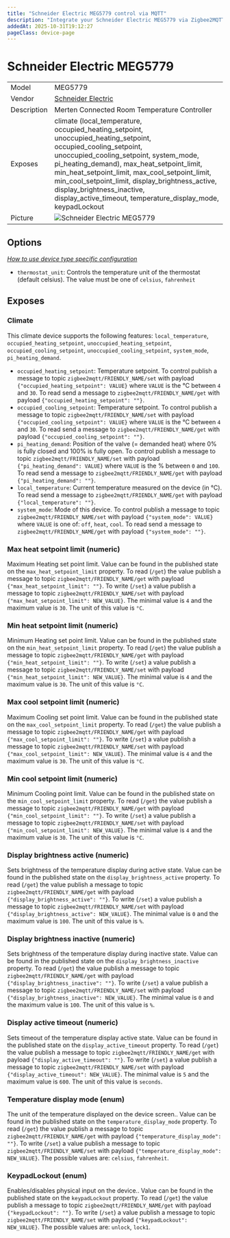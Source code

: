 ```yaml
---
title: "Schneider Electric MEG5779 control via MQTT"
description: "Integrate your Schneider Electric MEG5779 via Zigbee2MQTT with whatever smart home infrastructure you are using without the vendor's bridge or gateway."
addedAt: 2025-10-31T19:12:27
pageClass: device-page
---
```


<!-- !!!! -->
<!-- ATTENTION: This file is auto-generated through docgen! -->
<!-- You can only edit the "Notes"-Section between the two comment lines "Notes BEGIN" and "Notes END". -->
<!-- Do not use h1 or h2 heading within "## Notes"-Section. -->
<!-- !!!! -->

# Schneider Electric MEG5779

|     |     |
|-----|-----|
| Model | MEG5779  |
| Vendor  | [Schneider Electric](/supported-devices/#v=Schneider%20Electric)  |
| Description | Merten Connected Room Temperature Controller |
| Exposes | climate (local_temperature, occupied_heating_setpoint, unoccupied_heating_setpoint, occupied_cooling_setpoint, unoccupied_cooling_setpoint, system_mode, pi_heating_demand), max_heat_setpoint_limit, min_heat_setpoint_limit, max_cool_setpoint_limit, min_cool_setpoint_limit, display_brightness_active, display_brightness_inactive, display_active_timeout, temperature_display_mode, keypadLockout |
| Picture | ![Schneider Electric MEG5779](https://www.zigbee2mqtt.io/images/devices/MEG5779.png) |


<!-- Notes BEGIN: You can edit here. Add "## Notes" headline if not already present. -->


<!-- Notes END: Do not edit below this line -->



## Options
*[How to use device type specific configuration](../guide/configuration/devices-groups.md#specific-device-options)*

* `thermostat_unit`: Controls the temperature unit of the thermostat (default celsius). The value must be one of `celsius`, `fahrenheit`


## Exposes

### Climate 
This climate device supports the following features: `local_temperature`, `occupied_heating_setpoint`, `unoccupied_heating_setpoint`, `occupied_cooling_setpoint`, `unoccupied_cooling_setpoint`, `system_mode`, `pi_heating_demand`.
- `occupied_heating_setpoint`: Temperature setpoint. To control publish a message to topic `zigbee2mqtt/FRIENDLY_NAME/set` with payload `{"occupied_heating_setpoint": VALUE}` where `VALUE` is the °C between `4` and `30`. To read send a message to `zigbee2mqtt/FRIENDLY_NAME/get` with payload `{"occupied_heating_setpoint": ""}`.
- `occupied_cooling_setpoint`: Temperature setpoint. To control publish a message to topic `zigbee2mqtt/FRIENDLY_NAME/set` with payload `{"occupied_cooling_setpoint": VALUE}` where `VALUE` is the °C between `4` and `30`. To read send a message to `zigbee2mqtt/FRIENDLY_NAME/get` with payload `{"occupied_cooling_setpoint": ""}`.
- `pi_heating_demand`: Position of the valve (= demanded heat) where 0% is fully closed and 100% is fully open. To control publish a message to topic `zigbee2mqtt/FRIENDLY_NAME/set` with payload `{"pi_heating_demand": VALUE}` where `VALUE` is the % between `0` and `100`. To read send a message to `zigbee2mqtt/FRIENDLY_NAME/get` with payload `{"pi_heating_demand": ""}`.
- `local_temperature`: Current temperature measured on the device (in °C). To read send a message to `zigbee2mqtt/FRIENDLY_NAME/get` with payload `{"local_temperature": ""}`.
- `system_mode`: Mode of this device. To control publish a message to topic `zigbee2mqtt/FRIENDLY_NAME/set` with payload `{"system_mode": VALUE}` where `VALUE` is one of: `off`, `heat`, `cool`. To read send a message to `zigbee2mqtt/FRIENDLY_NAME/get` with payload `{"system_mode": ""}`.

### Max heat setpoint limit (numeric)
Maximum Heating set point limit.
Value can be found in the published state on the `max_heat_setpoint_limit` property.
To read (`/get`) the value publish a message to topic `zigbee2mqtt/FRIENDLY_NAME/get` with payload `{"max_heat_setpoint_limit": ""}`.
To write (`/set`) a value publish a message to topic `zigbee2mqtt/FRIENDLY_NAME/set` with payload `{"max_heat_setpoint_limit": NEW_VALUE}`.
The minimal value is `4` and the maximum value is `30`.
The unit of this value is `°C`.

### Min heat setpoint limit (numeric)
Minimum Heating set point limit.
Value can be found in the published state on the `min_heat_setpoint_limit` property.
To read (`/get`) the value publish a message to topic `zigbee2mqtt/FRIENDLY_NAME/get` with payload `{"min_heat_setpoint_limit": ""}`.
To write (`/set`) a value publish a message to topic `zigbee2mqtt/FRIENDLY_NAME/set` with payload `{"min_heat_setpoint_limit": NEW_VALUE}`.
The minimal value is `4` and the maximum value is `30`.
The unit of this value is `°C`.

### Max cool setpoint limit (numeric)
Maximum Cooling set point limit.
Value can be found in the published state on the `max_cool_setpoint_limit` property.
To read (`/get`) the value publish a message to topic `zigbee2mqtt/FRIENDLY_NAME/get` with payload `{"max_cool_setpoint_limit": ""}`.
To write (`/set`) a value publish a message to topic `zigbee2mqtt/FRIENDLY_NAME/set` with payload `{"max_cool_setpoint_limit": NEW_VALUE}`.
The minimal value is `4` and the maximum value is `30`.
The unit of this value is `°C`.

### Min cool setpoint limit (numeric)
Minimum Cooling point limit.
Value can be found in the published state on the `min_cool_setpoint_limit` property.
To read (`/get`) the value publish a message to topic `zigbee2mqtt/FRIENDLY_NAME/get` with payload `{"min_cool_setpoint_limit": ""}`.
To write (`/set`) a value publish a message to topic `zigbee2mqtt/FRIENDLY_NAME/set` with payload `{"min_cool_setpoint_limit": NEW_VALUE}`.
The minimal value is `4` and the maximum value is `30`.
The unit of this value is `°C`.

### Display brightness active (numeric)
Sets brightness of the temperature display during active state.
Value can be found in the published state on the `display_brightness_active` property.
To read (`/get`) the value publish a message to topic `zigbee2mqtt/FRIENDLY_NAME/get` with payload `{"display_brightness_active": ""}`.
To write (`/set`) a value publish a message to topic `zigbee2mqtt/FRIENDLY_NAME/set` with payload `{"display_brightness_active": NEW_VALUE}`.
The minimal value is `0` and the maximum value is `100`.
The unit of this value is `%`.

### Display brightness inactive (numeric)
Sets brightness of the temperature display during inactive state.
Value can be found in the published state on the `display_brightness_inactive` property.
To read (`/get`) the value publish a message to topic `zigbee2mqtt/FRIENDLY_NAME/get` with payload `{"display_brightness_inactive": ""}`.
To write (`/set`) a value publish a message to topic `zigbee2mqtt/FRIENDLY_NAME/set` with payload `{"display_brightness_inactive": NEW_VALUE}`.
The minimal value is `0` and the maximum value is `100`.
The unit of this value is `%`.

### Display active timeout (numeric)
Sets timeout of the temperature display active state.
Value can be found in the published state on the `display_active_timeout` property.
To read (`/get`) the value publish a message to topic `zigbee2mqtt/FRIENDLY_NAME/get` with payload `{"display_active_timeout": ""}`.
To write (`/set`) a value publish a message to topic `zigbee2mqtt/FRIENDLY_NAME/set` with payload `{"display_active_timeout": NEW_VALUE}`.
The minimal value is `5` and the maximum value is `600`.
The unit of this value is `seconds`.

### Temperature display mode (enum)
The unit of the temperature displayed on the device screen..
Value can be found in the published state on the `temperature_display_mode` property.
To read (`/get`) the value publish a message to topic `zigbee2mqtt/FRIENDLY_NAME/get` with payload `{"temperature_display_mode": ""}`.
To write (`/set`) a value publish a message to topic `zigbee2mqtt/FRIENDLY_NAME/set` with payload `{"temperature_display_mode": NEW_VALUE}`.
The possible values are: `celsius`, `fahrenheit`.

### KeypadLockout (enum)
Enables/disables physical input on the device..
Value can be found in the published state on the `keypadLockout` property.
To read (`/get`) the value publish a message to topic `zigbee2mqtt/FRIENDLY_NAME/get` with payload `{"keypadLockout": ""}`.
To write (`/set`) a value publish a message to topic `zigbee2mqtt/FRIENDLY_NAME/set` with payload `{"keypadLockout": NEW_VALUE}`.
The possible values are: `unlock`, `lock1`.

